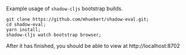 Example usage of `shadow-cljs` bootstrap builds.

```
git clone https://github.com/mhuebert/shadow-eval.git;
cd shadow-eval;
yarn install;
shadow-cljs watch bootstrap browser;
```

After it has finished, you should be able to view at http://localhost:8702
